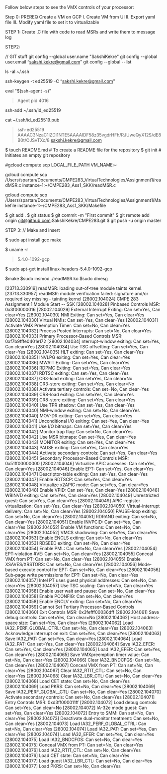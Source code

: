 Follow below steps to see the VMX controls of your processor:

Step 0: PREREQ
Create a VM on GCP
I. Create VM from UI
II. Export yaml file
III. Modify yaml file to set it to virtualizable

STEP 1:
Create .C file with code to read MSRs and write them to message log

STEP2:

// GIT stuff
git config --global user.name "SakshiKekre"
git config --global user.email “sakshi.kekre@gmail.com”
git config --global --list

ls -al ~/.ssh

ssh-keygen -t ed25519 -C “sakshi.kekre@gmail.com"


eval "$(ssh-agent -s)"
>Agent pid 4016

ssh-add ~/.ssh/id_ed25519

cat ~/.ssh/id_ed25519.pub
>ssh-ed25519 AAAAC3NzaC1lZDI1NTE5AAAAIDF58z35vgdrHFh/RJUweQyX12S/dE8B0t/OJSvTXc/8 sakshi.kekre@gmail.com

$ touch README.md    # To create a README file for the repository
$ git init           # Initiates an empty git repository

#gcloud compute scp LOCAL_FILE_PATH VM_NAME:~

gcloud compute scp /Users/spartan/Documents/CMPE283_VirtualTechnologies/Assignment1/readMSR.c instance-1:~/CMPE283_Ass1_SKK/readMSR.c 

gcloud compute scp /Users/spartan/Documents/CMPE283_VirtualTechnologies/Assignment1/Makefile instance-1:~/CMPE283_Ass1_SKK/Makefile

$ git add .
$ git status
$ git commit -m "First commit"
$ git remote add origin git@github.com:SakshiKekre/CMPE283.git
$ git push -u origin master


STEP 3:
// Make and insert

$ sudo apt install gcc make

$ uname -r
> 5.4.0-1092-gcp

$ sudo apt-get install linux-headers-5.4.0-1092-gcp

$make
$sudo insmod ./readMSR.ko
$sudo dmesg

[23713.330919] readMSR: loading out-of-tree module taints kernel.
[23713.330957] readMSR: module verification failed: signature and/or required key missing - tainting kernel
[28002.104024] CMPE 283 Assignment 1 Module Start -- SSK 
[28002.104028] Pinbased Controls MSR: 0x3f00000016
[28002.104029]   External Interrupt Exiting: Can set=Yes, Can clear=Yes
[28002.104030]   NMI Exiting: Can set=Yes, Can clear=Yes
[28002.104030]   Virtual NMIs: Can set=Yes, Can clear=Yes
[28002.104031]   Activate VMX Preemption Timer: Can set=No, Can clear=Yes
[28002.104032]   Process Posted Interrupts: Can set=No, Can clear=Yes
[28002.104033] Primary Processor-Based Controls MSR: 0xf7b9fffe0401e172
[28002.104034]   nterrupt-window exiting: Can set=Yes, Can clear=Yes
[28002.104034]   Use TSC offsetting: Can set=Yes, Can clear=Yes
[28002.104035]   HLT exiting: Can set=Yes, Can clear=Yes
[28002.104035]   INVLPG exiting: Can set=Yes, Can clear=Yes
[28002.104036]   MWAIT Exiting: Can set=Yes, Can clear=Yes
[28002.104036]   RDPMC Exiting: Can set=Yes, Can clear=Yes
[28002.104037]   RDTSC exiting: Can set=Yes, Can clear=Yes
[28002.104037]   CR3-load exiting: Can set=Yes, Can clear=No
[28002.104038]   CR3-store exiting: Can set=Yes, Can clear=No
[28002.104038]   Activate tertiary controls: Can set=No, Can clear=Yes
[28002.104039]   CR8-load exiting: Can set=Yes, Can clear=Yes
[28002.104039]   CR8-store exiting: Can set=Yes, Can clear=Yes
[28002.104040]   Use TPR shadow: Can set=Yes, Can clear=Yes
[28002.104040]   NMI-window exiting: Can set=No, Can clear=Yes
[28002.104040]   MOV-DR exiting: Can set=Yes, Can clear=Yes
[28002.104041]   Unconditional I/O exiting: Can set=Yes, Can clear=Yes
[28002.104041]   Use I/O bitmaps: Can set=Yes, Can clear=Yes
[28002.104042]   Monitor trap flag: Can set=No, Can clear=Yes
[28002.104042]   Use MSR bitmaps: Can set=Yes, Can clear=Yes
[28002.104043]   MONITOR exiting: Can set=Yes, Can clear=Yes
[28002.104043]   PAUSE exiting: Can set=Yes, Can clear=Yes
[28002.104044]   Activate secondary controls: Can set=Yes, Can clear=Yes
[28002.104045] Secondary Processor-Based Controls MSR: 0x51ff00000000
[28002.104046]   Virtualize APIC accesses: Can set=Yes, Can clear=Yes
[28002.104046]   Enable EPT: Can set=Yes, Can clear=Yes
[28002.104047]   Descriptor-table exiting: Can set=Yes, Can clear=Yes
[28002.104047]   Enable RDTSCP: Can set=Yes, Can clear=Yes
[28002.104048]   Virtualize x2APIC mode: Can set=Yes, Can clear=Yes
[28002.104048]   Enable VPID: Can set=Yes, Can clear=Yes
[28002.104048]   WBINVD exiting: Can set=Yes, Can clear=Yes
[28002.104049]   Unrestricted guest: Can set=Yes, Can clear=Yes
[28002.104049]   APIC-register virtualization: Can set=Yes, Can clear=Yes
[28002.104050]   Virtual-interrupt delivery: Can set=No, Can clear=Yes
[28002.104050]   PAUSE-loop exiting: Can set=No, Can clear=Yes
[28002.104051]   RDRAND exiting: Can set=No, Can clear=Yes
[28002.104051]   Enable INVPCID: Can set=Yes, Can clear=Yes
[28002.104052]   Enable VM functions: Can set=No, Can clear=Yes
[28002.104052]   VMCS shadowing: Can set=Yes, Can clear=Yes
[28002.104053]   Enable ENCLS exiting: Can set=No, Can clear=Yes
[28002.104053]   RDSEED exiting: Can set=No, Can clear=Yes
[28002.104054]   Enable PML: Can set=No, Can clear=Yes
[28002.104054]   EPT-violation #VE: Can set=No, Can clear=Yes
[28002.104055]   Conceal VMX from PT: Can set=No, Can clear=Yes
[28002.104055]   Enable XSAVES/XRSTORS: Can set=No, Can clear=Yes
[28002.104056]   Mode-based execute control for EPT: Can set=No, Can clear=Yes
[28002.104056]   Sub-page write permissions for EPT: Can set=No, Can clear=Yes
[28002.104057]   Intel PT uses guest physical addresses: Can set=No, Can clear=Yes
[28002.104057]   Use TSC scaling: Can set=No, Can clear=Yes
[28002.104058]   Enable user wait and pause: Can set=No, Can clear=Yes
[28002.104058]   Enable PCONFIG: Can set=No, Can clear=Yes
[28002.104058]   Enable ENCLV exiting: Can set=No, Can clear=Yes
[28002.104059] Cannot Set Tertiary Processor-Based Controls
[28002.104060] Exit Controls MSR: 0x3fefff00036dff
[28002.104061]   Save debug controls: Can set=Yes, Can clear=No
[28002.104062]   Host address-space size: Can set=Yes, Can clear=Yes
[28002.104062]   Load IA32_PERF_GLOBAL_CTRL: Can set=No, Can clear=Yes
[28002.104063]   Acknowledge interrupt on exit: Can set=Yes, Can clear=Yes
[28002.104063]   Save IA32_PAT: Can set=Yes, Can clear=Yes
[28002.104064]   Load IA32_PAT: Can set=Yes, Can clear=Yes
[28002.104064]   Save IA32_EFER: Can set=Yes, Can clear=Yes
[28002.104065]   Load IA32_EFER: Can set=Yes, Can clear=Yes
[28002.104065]   Save VMXpreemption timer value: Can set=No, Can clear=Yes
[28002.104066]   Clear IA32_BNDCFGS: Can set=No, Can clear=Yes
[28002.104067]   Conceal VMX from PT: Can set=No, Can clear=Yes
[28002.104067]   Clear IA32_RTIT_CTL: Can set=No, Can clear=Yes
[28002.104068]   Clear IA32_LBR_CTL: Can set=No, Can clear=Yes
[28002.104068]   Load CET state: Can set=No, Can clear=Yes
[28002.104069]   Load PKRS: Can set=No, Can clear=Yes
[28002.104069]   Save IA32_PERF_GLOBAL_CTL: Can set=No, Can clear=Yes
[28002.104070]   Activate secondary controls: Can set=No, Can clear=Yes
[28002.104071] Entry Controls MSR: 0xd3ff000011ff
[28002.104072]   Load debug controls: Can set=Yes, Can clear=No
[28002.104072]   IA-32e mode guest: Can set=Yes, Can clear=Yes
[28002.104072]   Entry to SMM: Can set=No, Can clear=Yes
[28002.104073]   Deactivate dual-monitor treatment: Can set=No, Can clear=Yes
[28002.104073]   Load IA32_PERF_GLOBAL_CTRL: Can set=No, Can clear=Yes
[28002.104074]   Load IA32_PAT: Can set=Yes, Can clear=Yes
[28002.104074]   Load IA32_EFER: Can set=Yes, Can clear=Yes
[28002.104075]   Load IA32_BNDCFGS: Can set=No, Can clear=Yes
[28002.104075]   Conceal VMX from PT: Can set=No, Can clear=Yes
[28002.104076]   Load IA32_RTIT_CTL: Can set=No, Can clear=Yes
[28002.104076]   Load CET state: Can set=No, Can clear=Yes
[28002.104077]   Load guest IA32_LBR_CTL: Can set=No, Can clear=Yes
[28002.104077]   Load PKRS: Can set=No, Can clear=Yes
